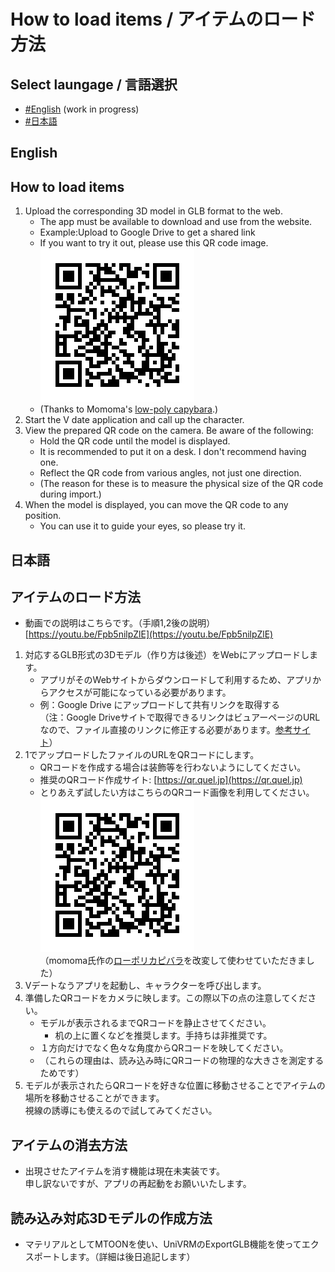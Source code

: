 # How to load items / アイテムのロード方法
## Select laungage / 言語選択
- [#English](#English) (work in progress)
- [#日本語](#日本語)

## English
## How to load items
1. Upload the corresponding 3D model in GLB format to the web.
    - The app must be available to download and use from the website.
    - Example:Upload to Google Drive to get a shared link
    - If you want to try it out, please use this QR code image.  
    ![QR code image](pict/capybara.png)    
    - (Thanks to  Momoma's [low-poly capybara](https://booth.pm/ja/items/1145634).)
1. Start the V date application and call up the character.
1. View the prepared QR code on the camera. Be aware of the following:
    - Hold the QR code until the model is displayed.
    - It is recommended to put it on a desk. I don't recommend having one.
    - Reflect the QR code from various angles, not just one direction.
    - (The reason for these is to measure the physical size of the QR code during import.)
1. When the model is displayed, you can move the QR code to any position.
    - You can use it to guide your eyes, so please try it.

## 日本語
## アイテムのロード方法
- 動画での説明はこちらです。（手順1,2後の説明） [https://youtu.be/Fpb5nilpZlE](https://youtu.be/Fpb5nilpZlE)
1. 対応するGLB形式の3Dモデル（作り方は後述）をWebにアップロードします。
    - アプリがそのWebサイトからダウンロードして利用するため、アプリからアクセスが可能になっている必要があります。
    - 例：Google Drive にアップロードして共有リンクを取得する  
    （注：Google Driveサイトで取得できるリンクはビュアーページのURLなので、ファイル直接のリンクに修正する必要があります。[参考サイト](https://qiita.com/rot-z/items/299ac40361690c51ce1d)）
1. 1でアップロードしたファイルのURLをQRコードにします。
    - QRコードを作成する場合は装飾等を行わないようにしてください。
    - 推奨のQRコード作成サイト: [https://qr.quel.jp](https://qr.quel.jp)
    - とりあえず試したい方はこちらのQRコード画像を利用してください。   
    ![QRコード画像](pict/capybara.png)  
    （momoma氏作の[ローポリカピバラ](https://booth.pm/ja/items/1145634)を改変して使わせていただきました）
1. Vデートなうアプリを起動し、キャラクターを呼び出します。
1. 準備したQRコードをカメラに映します。この際以下の点の注意してください。
    - モデルが表示されるまでQRコードを静止させてください。
      - 机の上に置くなどを推奨します。手持ちは非推奨です。
    - １方向だけでなく色々な角度からQRコードを映してください。
    - （これらの理由は、読み込み時にQRコードの物理的な大きさを測定するためです）
1. モデルが表示されたらQRコードを好きな位置に移動させることでアイテムの場所を移動させることができます。  
視線の誘導にも使えるので試してみてください。

## アイテムの消去方法
- 出現させたアイテムを消す機能は現在未実装です。  
申し訳ないですが、アプリの再起動をお願いいたします。

## 読み込み対応3Dモデルの作成方法
- マテリアルとしてMTOONを使い、UniVRMのExportGLB機能を使ってエクスポートします。（詳細は後日追記します）
